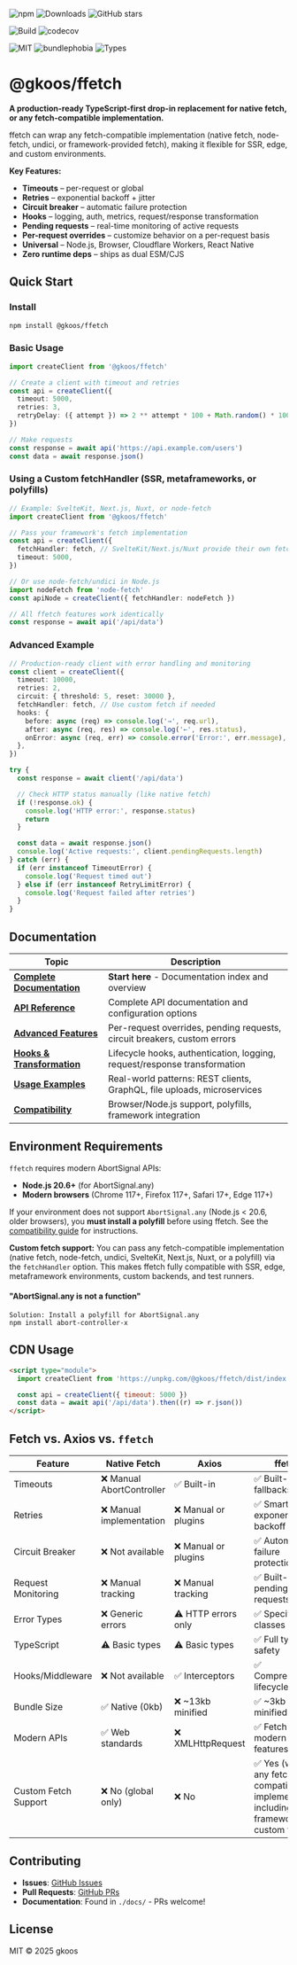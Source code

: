 ![npm](https://img.shields.io/npm/v/@gkoos/ffetch)
![Downloads](https://img.shields.io/npm/dm/@gkoos/ffetch)
![GitHub stars](https://img.shields.io/github/stars/gkoos/ffetch?style=social)

![Build](https://github.com/gkoos/ffetch/actions/workflows/ci.yml/badge.svg)
![codecov](https://codecov.io/gh/gkoos/ffetch/branch/main/graph/badge.svg)

![MIT](https://img.shields.io/npm/l/@gkoos/ffetch)
![bundlephobia](https://badgen.net/bundlephobia/minzip/@gkoos/ffetch)
![Types](https://img.shields.io/npm/types/@gkoos/ffetch)

# @gkoos/ffetch

**A production-ready TypeScript-first drop-in replacement for native fetch, or any fetch-compatible implementation.**

ffetch can wrap any fetch-compatible implementation (native fetch, node-fetch, undici, or framework-provided fetch), making it flexible for SSR, edge, and custom environments.

**Key Features:**

- **Timeouts** – per-request or global
- **Retries** – exponential backoff + jitter
- **Circuit breaker** – automatic failure protection
- **Hooks** – logging, auth, metrics, request/response transformation
- **Pending requests** – real-time monitoring of active requests
- **Per-request overrides** – customize behavior on a per-request basis
- **Universal** – Node.js, Browser, Cloudflare Workers, React Native
- **Zero runtime deps** – ships as dual ESM/CJS

## Quick Start

### Install

```bash
npm install @gkoos/ffetch
```

### Basic Usage

```typescript
import createClient from '@gkoos/ffetch'

// Create a client with timeout and retries
const api = createClient({
  timeout: 5000,
  retries: 3,
  retryDelay: ({ attempt }) => 2 ** attempt * 100 + Math.random() * 100,
})

// Make requests
const response = await api('https://api.example.com/users')
const data = await response.json()
```

### Using a Custom fetchHandler (SSR, metaframeworks, or polyfills)

```typescript
// Example: SvelteKit, Next.js, Nuxt, or node-fetch
import createClient from '@gkoos/ffetch'

// Pass your framework's fetch implementation
const api = createClient({
  fetchHandler: fetch, // SvelteKit/Next.js/Nuxt provide their own fetch
  timeout: 5000,
})

// Or use node-fetch/undici in Node.js
import nodeFetch from 'node-fetch'
const apiNode = createClient({ fetchHandler: nodeFetch })

// All ffetch features work identically
const response = await api('/api/data')
```

### Advanced Example

```typescript
// Production-ready client with error handling and monitoring
const client = createClient({
  timeout: 10000,
  retries: 2,
  circuit: { threshold: 5, reset: 30000 },
  fetchHandler: fetch, // Use custom fetch if needed
  hooks: {
    before: async (req) => console.log('→', req.url),
    after: async (req, res) => console.log('←', res.status),
    onError: async (req, err) => console.error('Error:', err.message),
  },
})

try {
  const response = await client('/api/data')

  // Check HTTP status manually (like native fetch)
  if (!response.ok) {
    console.log('HTTP error:', response.status)
    return
  }

  const data = await response.json()
  console.log('Active requests:', client.pendingRequests.length)
} catch (err) {
  if (err instanceof TimeoutError) {
    console.log('Request timed out')
  } else if (err instanceof RetryLimitError) {
    console.log('Request failed after retries')
  }
}
```

## Documentation

| Topic                                         | Description                                                               |
| --------------------------------------------- | ------------------------------------------------------------------------- |
| **[Complete Documentation](./docs/index.md)** | **Start here** - Documentation index and overview                         |
| **[API Reference](./docs/api.md)**            | Complete API documentation and configuration options                      |
| **[Advanced Features](./docs/advanced.md)**   | Per-request overrides, pending requests, circuit breakers, custom errors  |
| **[Hooks & Transformation](./docs/hooks.md)** | Lifecycle hooks, authentication, logging, request/response transformation |
| **[Usage Examples](./docs/examples.md)**      | Real-world patterns: REST clients, GraphQL, file uploads, microservices   |
| **[Compatibility](./docs/compatibility.md)**  | Browser/Node.js support, polyfills, framework integration                 |

## Environment Requirements

`ffetch` requires modern AbortSignal APIs:

- **Node.js 20.6+** (for AbortSignal.any)
- **Modern browsers** (Chrome 117+, Firefox 117+, Safari 17+, Edge 117+)

If your environment does not support `AbortSignal.any` (Node.js < 20.6, older browsers), you **must install a polyfill** before using ffetch. See the [compatibility guide](./docs/compatibility.md) for instructions.

**Custom fetch support:**
You can pass any fetch-compatible implementation (native fetch, node-fetch, undici, SvelteKit, Next.js, Nuxt, or a polyfill) via the `fetchHandler` option. This makes ffetch fully compatible with SSR, edge, metaframework environments, custom backends, and test runners.

#### "AbortSignal.any is not a function"

```
Solution: Install a polyfill for AbortSignal.any
npm install abort-controller-x
```

## CDN Usage

```html
<script type="module">
  import createClient from 'https://unpkg.com/@gkoos/ffetch/dist/index.min.js'

  const api = createClient({ timeout: 5000 })
  const data = await api('/api/data').then((r) => r.json())
</script>
```

## Fetch vs. Axios vs. `ffetch`

| Feature              | Native Fetch              | Axios                | ffetch                                                                                 |
| -------------------- | ------------------------- | -------------------- | -------------------------------------------------------------------------------------- |
| Timeouts             | ❌ Manual AbortController | ✅ Built-in          | ✅ Built-in with fallbacks                                                             |
| Retries              | ❌ Manual implementation  | ❌ Manual or plugins | ✅ Smart exponential backoff                                                           |
| Circuit Breaker      | ❌ Not available          | ❌ Manual or plugins | ✅ Automatic failure protection                                                        |
| Request Monitoring   | ❌ Manual tracking        | ❌ Manual tracking   | ✅ Built-in pending requests                                                           |
| Error Types          | ❌ Generic errors         | ⚠️ HTTP errors only  | ✅ Specific error classes                                                              |
| TypeScript           | ⚠️ Basic types            | ⚠️ Basic types       | ✅ Full type safety                                                                    |
| Hooks/Middleware     | ❌ Not available          | ✅ Interceptors      | ✅ Comprehensive lifecycle hooks                                                       |
| Bundle Size          | ✅ Native (0kb)           | ❌ ~13kb minified    | ✅ ~3kb minified                                                                       |
| Modern APIs          | ✅ Web standards          | ❌ XMLHttpRequest    | ✅ Fetch + modern features                                                             |
| Custom Fetch Support | ❌ No (global only)       | ❌ No                | ✅ Yes (wrap any fetch-compatible implementation, including framework or custom fetch) |

## Contributing

- **Issues**: [GitHub Issues](https://github.com/gkoos/ffetch/issues)
- **Pull Requests**: [GitHub PRs](https://github.com/gkoos/ffetch/pulls)
- **Documentation**: Found in `./docs/` - PRs welcome!

## License

MIT © 2025 gkoos
